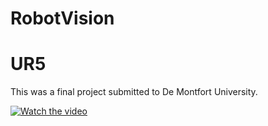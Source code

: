# RobotVision

# UR5
This was a final project submitted to De Montfort University.


[![Watch the video](https://user-images.githubusercontent.com/87937713/144323725-0295c31e-b7c1-4390-bedd-d2d928fe9a95.PNG)](https://youtu.be/pxScDC5OCfo)

